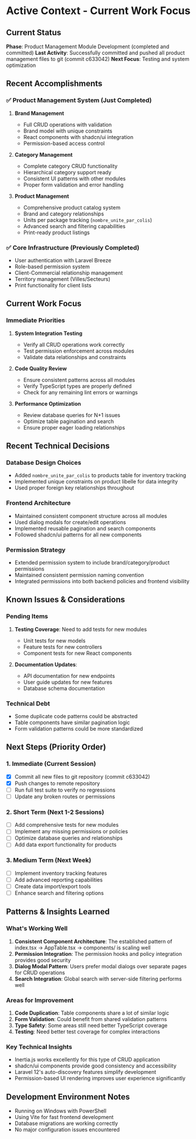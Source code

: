 # Active Context - Current Work Focus

## Current Status
**Phase**: Product Management Module Development (completed and committed)
**Last Activity**: Successfully committed and pushed all product management files to git (commit c633042)
**Next Focus**: Testing and system optimization

## Recent Accomplishments

### ✅ Product Management System (Just Completed)
1. **Brand Management**
   - Full CRUD operations with validation
   - Brand model with unique constraints
   - React components with shadcn/ui integration
   - Permission-based access control

2. **Category Management**
   - Complete category CRUD functionality
   - Hierarchical category support ready
   - Consistent UI patterns with other modules
   - Proper form validation and error handling

3. **Product Management**
   - Comprehensive product catalog system
   - Brand and category relationships
   - Units per package tracking (`nombre_unite_par_colis`)
   - Advanced search and filtering capabilities
   - Print-ready product listings

### ✅ Core Infrastructure (Previously Completed)
- User authentication with Laravel Breeze
- Role-based permission system
- Client-Commercial relationship management
- Territory management (Villes/Secteurs)
- Print functionality for client lists

## Current Work Focus

### Immediate Priorities
1. **System Integration Testing**
   - Verify all CRUD operations work correctly
   - Test permission enforcement across modules
   - Validate data relationships and constraints

2. **Code Quality Review**
   - Ensure consistent patterns across all modules
   - Verify TypeScript types are properly defined
   - Check for any remaining lint errors or warnings

3. **Performance Optimization**
   - Review database queries for N+1 issues
   - Optimize table pagination and search
   - Ensure proper eager loading relationships

## Recent Technical Decisions

### Database Design Choices
- Added `nombre_unite_par_colis` to products table for inventory tracking
- Implemented unique constraints on product libelle for data integrity
- Used proper foreign key relationships throughout

### Frontend Architecture
- Maintained consistent component structure across all modules
- Used dialog modals for create/edit operations
- Implemented reusable pagination and search components
- Followed shadcn/ui patterns for all new components

### Permission Strategy
- Extended permission system to include brand/category/product permissions
- Maintained consistent permission naming convention
- Integrated permissions into both backend policies and frontend visibility

## Known Issues & Considerations

### Pending Items
1. **Testing Coverage**: Need to add tests for new modules
   - Unit tests for new models
   - Feature tests for new controllers
   - Component tests for new React components

2. **Documentation Updates**: 
   - API documentation for new endpoints
   - User guide updates for new features
   - Database schema documentation

### Technical Debt
- Some duplicate code patterns could be abstracted
- Table components have similar pagination logic
- Form validation patterns could be more standardized

## Next Steps (Priority Order)

### 1. Immediate (Current Session)
- [x] Commit all new files to git repository (commit c633042)
- [x] Push changes to remote repository 
- [ ] Run full test suite to verify no regressions
- [ ] Update any broken routes or permissions

### 2. Short Term (Next 1-2 Sessions)
- [ ] Add comprehensive tests for new modules
- [ ] Implement any missing permissions or policies
- [ ] Optimize database queries and relationships
- [ ] Add data export functionality for products

### 3. Medium Term (Next Week)
- [ ] Implement inventory tracking features
- [ ] Add advanced reporting capabilities
- [ ] Create data import/export tools
- [ ] Enhance search and filtering options

## Patterns & Insights Learned

### What's Working Well
1. **Consistent Component Architecture**: The established pattern of index.tsx → AppTable.tsx → components/ is scaling well
2. **Permission Integration**: The permission hooks and policy integration provides good security
3. **Dialog Modal Pattern**: Users prefer modal dialogs over separate pages for CRUD operations
4. **Search Integration**: Global search with server-side filtering performs well

### Areas for Improvement
1. **Code Duplication**: Table components share a lot of similar logic
2. **Form Validation**: Could benefit from shared validation patterns
3. **Type Safety**: Some areas still need better TypeScript coverage
4. **Testing**: Need better test coverage for complex interactions

### Key Technical Insights
- Inertia.js works excellently for this type of CRUD application
- shadcn/ui components provide good consistency and accessibility
- Laravel 12's auto-discovery features simplify development
- Permission-based UI rendering improves user experience significantly

## Development Environment Notes
- Running on Windows with PowerShell
- Using Vite for fast frontend development
- Database migrations are working correctly
- No major configuration issues encountered 
